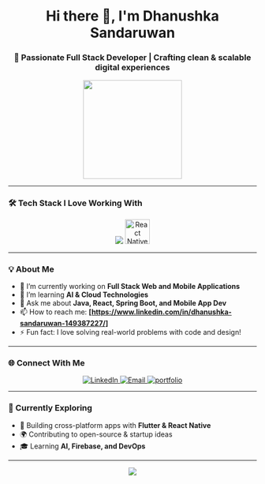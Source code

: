 <h1 align="center">Hi there 👋, I'm Dhanushka Sandaruwan</h1>
<h3 align="center">🚀 Passionate Full Stack Developer | Crafting clean & scalable digital experiences</h3>

<p align="center">
  <img src="https://media.giphy.com/media/du3J3cXyzhj75IOgvA/giphy.gif" width="200" />
</p>

---

### 🛠️ Tech Stack I Love Working With

<p align="center">
  <img src="https://skillicons.dev/icons?i=c,java,javascript,typescript,react,html,css,tailwind,nodejs,spring,dart,mysql,figma,git" />
  <img src="https://cdn.worldvectorlogo.com/logos/react-native-1.svg" alt="React Native" height="50"/>
</p>

---

### 💡 About Me

- 🔭 I’m currently working on **Full Stack Web and Mobile Applications**
- 🌱 I’m learning **AI & Cloud Technologies**
- 💬 Ask me about **Java, React, Spring Boot, and Mobile App Dev**
- 📫 How to reach me: **[https://www.linkedin.com/in/dhanushka-sandaruwan-149387227/]**
- ⚡ Fun fact: I love solving real-world problems with code and design!

---

### 🌐 Connect With Me

<p align="center">
  <a href="https://www.linkedin.com/in/dhanushka-sandaruwan-149387227/" target="_blank">
    <img alt="LinkedIn" src="https://img.shields.io/badge/LinkedIn-blue?style=for-the-badge&logo=linkedin&logoColor=white" />
  </a>
  <a href="mailto:dhanushkaSa45@gmail.com">
    <img alt="Email" src="https://img.shields.io/badge/Email-Dhanushka-red?style=for-the-badge&logo=gmail&logoColor=white" />
  </a>
  <a href="https://ephemeral-lamington-dacf84.netlify.app/">
    <img alt="portfolio" src="https://img.shields.io/badge/My%20portfolio-purple?style=for-the-badge&logo=linkedin&logoColor=white" />
  </a>
</p>

---

### 🧠 Currently Exploring

- 📱 Building cross-platform apps with **Flutter & React Native**
- 🌍 Contributing to open-source & startup ideas
- 🎓 Learning **AI, Firebase, and DevOps**

---

<p align="center">
  <img src="https://capsule-render.vercel.app/api?type=waving&color=0:36D1DC,100:5B86E5&height=150&section=footer" />
</p>
